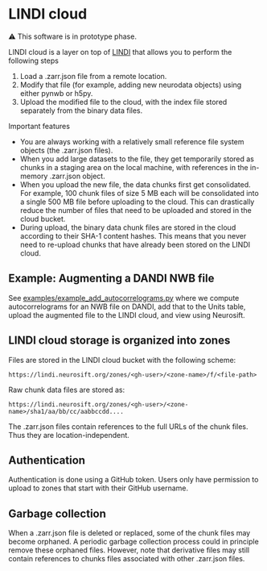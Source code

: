 # LINDI cloud

:warning: This software is in prototype phase.

LINDI cloud is a layer on top of [LINDI](https://github.com/neurodataWithoutBorders/lindi) that allows you to perform the following steps

1. Load a .zarr.json file from a remote location.
2. Modify that file (for example, adding new neurodata objects) using either pynwb or h5py.
3. Upload the modified file to the cloud, with the index file stored separately from the binary data files.

Important features

* You are always working with a relatively small reference file system objects (the .zarr.json files).
* When you add large datasets to the file, they get temporarily stored as chunks in a staging area on the local machine, with references in the in-memory .zarr.json object.
* When you upload the new file, the data chunks first get consolidated. For example, 100 chunk files of size 5 MB each will be consolidated into a single 500 MB file before uploading to the cloud. This can drastically reduce the number of files that need to be uploaded and stored in the cloud bucket.
* During upload, the binary data chunk files are stored in the cloud according to their SHA-1 content hashes. This means that you never need to re-upload chunks that have already been stored on the LINDI cloud.

## Example: Augmenting a DANDI NWB file

See [examples/example_add_autocorrelograms.py](examples/example_add_autocorrelograms.py) where we compute autocorrelograms for an NWB file on DANDI, add that to the Units table, upload the augmented file to the LINDI cloud, and view using Neurosift.

## LINDI cloud storage is organized into zones

Files are stored in the LINDI cloud bucket with the following scheme:

```
https://lindi.neurosift.org/zones/<gh-user>/<zone-name>/f/<file-path>
```

Raw chunk data files are stored as:

```
https://lindi.neurosift.org/zones/<gh-user>/<zone-name>/sha1/aa/bb/cc/aabbccdd....
```

The .zarr.json files contain references to the full URLs of the chunk files. Thus they are location-independent.

## Authentication

Authentication is done using a GitHub token. Users only have permission to upload to zones that start with their GitHub username.

## Garbage collection

When a .zarr.json file is deleted or replaced, some of the chunk files may become orphaned. A periodic garbage collection process could in principle remove these orphaned files. However, note that derivative files may still contain references to chunks files associated with other .zarr.json files.
